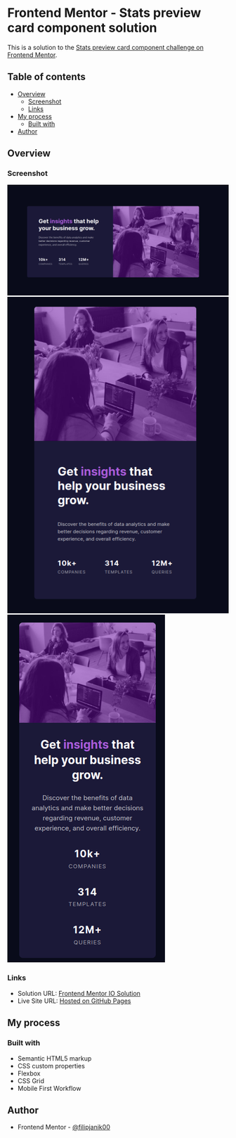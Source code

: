 # Frontend Mentor - Stats preview card component solution

This is a solution to the [Stats preview card component challenge on Frontend Mentor](https://www.frontendmentor.io/challenges/stats-preview-card-component-8JqbgoU62).

## Table of contents

- [Overview](#overview)
  - [Screenshot](#screenshot)
  - [Links](#links)
- [My process](#my-process)
  - [Built with](#built-with)
- [Author](#author)

## Overview

### Screenshot

![](./screenshots/desktop-preview.png)
![](./screenshots/tablet-preview.png)
![](./screenshots/mobile-preview.png)

### Links

- Solution URL: [Frontend Mentor IO Solution](https://www.frontendmentor.io/solutions/stats-preview-card-component-4thGx7DsIJ)
- Live Site URL: [Hosted on GitHub Pages](https://filipjanik00.github.io/stats-preview-card-component-main/)

## My process

### Built with

- Semantic HTML5 markup
- CSS custom properties
- Flexbox
- CSS Grid
- Mobile First Workflow

## Author

- Frontend Mentor - [@filipjanik00](https://www.frontendmentor.io/profile/filipjanik00)
